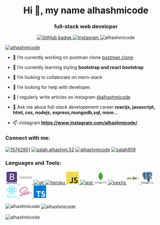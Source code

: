 <h1 align="center">Hi 👋, my name alhashmicode</h1>
<h3 align="center">full-stack web developer</h3>

<p align="center">
  <a href="https://github.com/alhashmicode?tab=followers">
    <img src="https://img.shields.io/github/followers/alhashmicode?label=Followers&logo=GitHub&style=for-the-badge" alt="GitHub badge" />
  </a>
  <a href="https://instagram.com/alhashmicode" target="blank"><img alt="Instagram" src="https://img.shields.io/badge/alhashmicode-%23E4405F.svg?style=for-the-badge&logo=Instagram&logoColor=white"/>
 </a>
 <a><img width="150" hight="90" src="https://komarev.com/ghpvc/?username=alhashmicode&label=Profile%20views&color=0e75b6&style=flat" alt="alhashmicode" /> </p></a>
</p>



 
<p align="left"> <a href="https://github.com/ryo-ma/github-profile-trophy"><img src="https://github-profile-trophy.vercel.app/?username=alhashmicode" alt="alhashmicode" /></a> </p>

- 🔭 I’m currently working on postman clone [postman clone](https://github.com/alhashmicode/postman-clone)

- 🌱 I’m currently learning styling **bootstrap and react bootstrap**

- 👯 I’m looking to collaborate on mern-stack

- 🤝 I’m looking for help with developer. 

- 📝 I regularly write articles on instagram [@alhashmicode](https://www.instagram.com/alhashmicode/)

- 💬 Ask me about full-stack developement career **reactjs, javascript, html, css, nodejs, express,mongodb,sql, more...**

- 📫 instagram **https://www.instagram.com/alhashmicode/**

<h3 align="left">Connect with me:</h3>
<p align="left">
<a href="https://stackoverflow.com/users/15742951" target="blank"><img align="center" src="https://raw.githubusercontent.com/rahuldkjain/github-profile-readme-generator/master/src/images/icons/Social/stack-overflow.svg" alt="15742951" height="30" width="40" /></a>
<a href="https://fb.com/salah.alhashmi.52" target="blank"><img align="center" src="https://raw.githubusercontent.com/rahuldkjain/github-profile-readme-generator/master/src/images/icons/Social/facebook.svg" alt="salah.alhashmi.52" height="30" width="40" /></a>
<a href="https://instagram.com/alhashmicode" target="blank"><img align="center" src="https://raw.githubusercontent.com/rahuldkjain/github-profile-readme-generator/master/src/images/icons/Social/instagram.svg" alt="alhashmicode" height="30" width="40" /></a>
<a href="https://www.leetcode.com/salah959" target="blank"><img align="center" src="https://raw.githubusercontent.com/rahuldkjain/github-profile-readme-generator/master/src/images/icons/Social/leet-code.svg" alt="salah959" height="30" width="40" /></a>
</p>

<h3 align="left">Languages and Tools:</h3>
<p align="left"> <a href="https://getbootstrap.com" target="_blank"> <img src="https://raw.githubusercontent.com/devicons/devicon/master/icons/bootstrap/bootstrap-plain-wordmark.svg" alt="bootstrap" width="40" height="40"/> </a> <a href="https://expressjs.com" target="_blank"> <img src="https://raw.githubusercontent.com/devicons/devicon/master/icons/express/express-original-wordmark.svg" alt="express" width="40" height="40"/> </a> <a href="https://git-scm.com/" target="_blank"> <img src="https://www.vectorlogo.zone/logos/git-scm/git-scm-icon.svg" alt="git" width="40" height="40"/> </a> <a href="https://heroku.com" target="_blank"> <img src="https://www.vectorlogo.zone/logos/heroku/heroku-icon.svg" alt="heroku" width="40" height="40"/> </a> <a href="https://developer.mozilla.org/en-US/docs/Web/JavaScript" target="_blank"> <img src="https://raw.githubusercontent.com/devicons/devicon/master/icons/javascript/javascript-original.svg" alt="javascript" width="40" height="40"/> </a> <a href="https://jestjs.io" target="_blank"> <img src="https://www.vectorlogo.zone/logos/jestjsio/jestjsio-icon.svg" alt="jest" width="40" height="40"/> </a> <a href="https://www.mongodb.com/" target="_blank"> <img src="https://raw.githubusercontent.com/devicons/devicon/master/icons/mongodb/mongodb-original-wordmark.svg" alt="mongodb" width="40" height="40"/> </a> <a href="https://nextjs.org/" target="_blank"> <img src="https://cdn.worldvectorlogo.com/logos/nextjs-3.svg" alt="nextjs" width="40" height="40"/> </a> <a href="https://nodejs.org" target="_blank"> <img src="https://raw.githubusercontent.com/devicons/devicon/master/icons/nodejs/nodejs-original-wordmark.svg" alt="nodejs" width="40" height="40"/> </a> <a href="https://www.postgresql.org" target="_blank"> <img src="https://raw.githubusercontent.com/devicons/devicon/master/icons/postgresql/postgresql-original-wordmark.svg" alt="postgresql" width="40" height="40"/> </a> <a href="https://reactjs.org/" target="_blank"> <img src="https://raw.githubusercontent.com/devicons/devicon/master/icons/react/react-original-wordmark.svg" alt="react" width="40" height="40"/> </a> <a href="https://sass-lang.com" target="_blank"> <img src="https://raw.githubusercontent.com/devicons/devicon/master/icons/sass/sass-original.svg" alt="sass" width="40" height="40"/> </a> <a href="https://www.typescriptlang.org/" target="_blank"> <img src="https://raw.githubusercontent.com/devicons/devicon/master/icons/typescript/typescript-original.svg" alt="typescript" width="40" height="40"/> </a> </p>

<p><img align="left" src="https://github-readme-stats.vercel.app/api/top-langs?username=alhashmicode&show_icons=true&locale=en&layout=compact" alt="alhashmicode" /></p>

<p>&nbsp;<img align="center" src="https://github-readme-stats.vercel.app/api?username=alhashmicode&show_icons=true&locale=en" alt="alhashmicode" /></p>

<p><img align="center" src="https://github-readme-streak-stats.herokuapp.com/?user=alhashmicode&" alt="alhashmicode" /></p>


